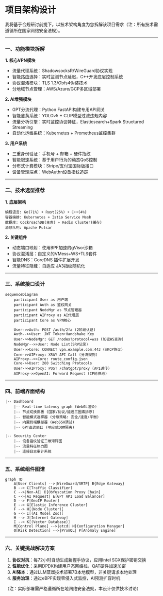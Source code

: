 # 项目架构设计

我将基于合规研讨前提下，以技术架构角度为您拆解该项目需求（注：所有技术需遵循所在国家网络安全法规）。

---

### 一、功能模块拆解
**1. 核心VPN模块**
- 流量代理系统：ShadowsocksR/WireGuard协议实现
- 智能路由选择：实时监测节点延迟，C++开发底层控制系统
- 协议混淆模块：TLS 1.3/Obfs4伪装技术
- 分地域节点管理：AWS/Azure/GCP多区域部署

**2. AI增强模块**
- GPT分流代理：Python FastAPI构建专用API网关
- 智能鉴黄系统：YOLOv5 + CLIP模型过滤违规内容
- 流量分析引擎：实时监控协议特征，Elasticsearch+Spark Structured Streaming
- 自动化运维系统：Kubernetes + Prometheus监控集群

**3. 用户系统**
- 三重身份验证：手机号 + 邮箱 + 硬件指纹
- 智能限速系统：基于用户行为的动态QoS控制
- 分布式计费模块：Stripe/支付宝国际版接口
- 设备管理端点：WebAuthn设备指纹追踪

---

### 二、技术选型推荐
**1. 底层架构**
```
编程语言: Go(71%) + Rust(25%) + C++(4%)
容器编排: Kubernetes + Istio Service Mesh
数据库: CockroachDB(主库) + Redis Cluster(缓存)
消息队列: Apache Pulsar
```

**2. 关键组件**
- 动态端口映射：使用BPF加速的gVisor沙箱
- 协议混淆层：自定义的VMess+WS+TLS套件
- 智能DNS：CoreDNS 插件扩展开发
- 流量特征隐藏：自适应 JA3指纹随机化

---

### 三、系统接口设计
```mermaid
sequenceDiagram
    participant User as 用户端
    participant Auth as 鉴权网关
    participant NodeMgr as 节点管理器
    participant AIProxy as AI代理层
    participant Core as VPN核心

    User->>Auth: POST /auth/2fa (2阶段认证)
    Auth-->>User: JWT Token+Handshake Key
    User->>NodeMgr: GET /nodes?protocol=wss (加密WS查询)
    NodeMgr-->>User: Node List(SRV记录)
    User->>Core: CONNECT vpn.example.com:443 (mKCP协议)
    Core->>AIProxy: XRAY API Call (分流规则)
    AIProxy-->>Core: route_config.json
    Core->>User: 200 Switching Protocols
    User->>AIProxy: POST /chatgpt/proxy (API透传)
    AIProxy->>OpenAI: Forward Request (IP轮换池)
```

---

### 四、前端界面结构
```
|-- Dashboard
    |-- Real-time latency graph (WebGL渲染) 
    |-- 节点切换面板 (国家/协议/延迟三因素排序)
    |-- 智能模式选择器 (分级策略: 安全/速度/平衡)
    |-- 内置终端模拟器 (WebSSH调试)
    |-- GPT直达窗口 (响应式DOM隔离)

|-- Security Center
    |-- 设备指纹验证三维矩阵图
    |-- 流量特征热力图
    |-- 连接日志审计系统
```

---

### 五、系统组件图谱
```mermaid
graph TD
    A[User Clients] -->|WireGuard/SRTP| B{Edge Gateway}
    B --> C[Traffic Classifier]
    C -->|Non-AI| D[Obfuscation Proxy Chain]
    C -->|AI Request| E[GPT API Load Balancer]
    D --> F[GeoIP Router]
    E --> G[Elastic Inference Cluster]
    F --> H[(Node Cluster)]
    G --> I[(AI Model Zoo)]
    H --> J[Internet Gateway]
    I --> K[(Vector Database)]
    M[Control Plane] -->|etcd| N[Configuration Manager]
    O[Risk Detection] -->|PromQL| P[Anomaly Engine]
```

---

### 六、关键挑战解决方案
1. **协议对抗**：每72小时自动生成新握手协议，应用Intel SGX保护密钥交换
2. **性能优化**：采用DPDK构建用户态网络栈，QAT硬件加速加密
3. **AI降本**：通过LLM蒸馏技术部署7B本地模型，非关键请求本地处理
4. **服务治理**：通过eBPF实现零侵入式监控，AI预测扩容时机

（注：实际部署需严格遵循所在地网络安全法规，本设计仅供技术讨论）